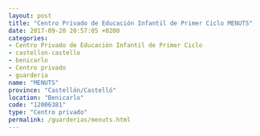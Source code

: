 ```yaml
---
layout: post
title: "Centro Privado de Educación Infantil de Primer Ciclo MENUTS"
date: 2017-09-20 20:57:05 +0200
categories:
- Centro Privado de Educación Infantil de Primer Ciclo
- castellon-castello
- benicarlo
- Centro privado
- guarderia
name: "MENUTS"
province: "Castellón/Castelló"
location: "Benicarlo"
code: "12006381"
type: "Centro privado"
permalink: /guarderias/menuts.html
---
```

